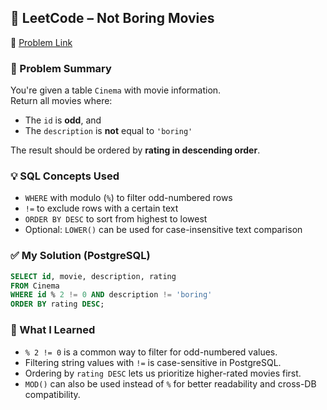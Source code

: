 ## 🧠 LeetCode – Not Boring Movies  
🔗 [Problem Link](https://leetcode.com/problems/not-boring-movies)

### 📌 Problem Summary  
You're given a table `Cinema` with movie information.  
Return all movies where:
- The `id` is **odd**, and  
- The `description` is **not** equal to `'boring'`  

The result should be ordered by **rating in descending order**.

### 💡 SQL Concepts Used  
- `WHERE` with modulo (`%`) to filter odd-numbered rows  
- `!=` to exclude rows with a certain text  
- `ORDER BY DESC` to sort from highest to lowest  
- Optional: `LOWER()` can be used for case-insensitive text comparison

### ✅ My Solution (PostgreSQL)
```sql
SELECT id, movie, description, rating
FROM Cinema
WHERE id % 2 != 0 AND description != 'boring'
ORDER BY rating DESC;
```

### 💬 What I Learned  
- `% 2 != 0` is a common way to filter for odd-numbered values.  
- Filtering string values with `!=` is case-sensitive in PostgreSQL.  
- Ordering by `rating DESC` lets us prioritize higher-rated movies first.  
- `MOD()` can also be used instead of `%` for better readability and cross-DB compatibility.
